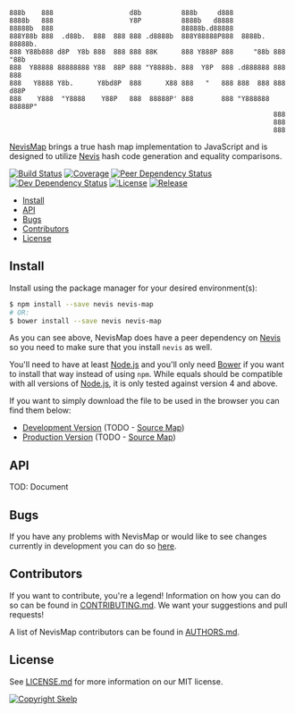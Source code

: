     888b    888                   d8b          888b     d888
    8888b   888                   Y8P          8888b   d8888
    88888b  888                                88888b.d88888
    888Y88b 888  .d88b.  888  888 888 .d8888b  888Y88888P888  8888b.  88888b.
    888 Y88b888 d8P  Y8b 888  888 888 88K      888 Y888P 888     "88b 888 "88b
    888  Y88888 88888888 Y88  88P 888 "Y8888b. 888  Y8P  888 .d888888 888  888
    888   Y8888 Y8b.      Y8bd8P  888      X88 888   "   888 888  888 888 d88P
    888    Y888  "Y8888    Y88P   888  88888P' 888       888 "Y888888 88888P"
                                                                      888
                                                                      888
                                                                      888

[NevisMap](https://github.com/Skelp/nevis-map) brings a true hash map implementation to JavaScript and is designed to
utilize [Nevis](https://github.com/Skelp/nevis) hash code generation and equality comparisons. 

[![Build Status](https://img.shields.io/travis/Skelp/nevis-map/develop.svg?style=flat-square)](https://travis-ci.org/Skelp/nevis-map)
[![Coverage](https://img.shields.io/coveralls/Skelp/nevis-map/develop.svg?style=flat-square)](https://coveralls.io/github/Skelp/nevis-map)
[![Peer Dependency Status](https://img.shields.io/david/peer/Skelp/nevis-map.svg?style=flat-square)](https://david-dm.org/Skelp/nevis-map?type=peer)
[![Dev Dependency Status](https://img.shields.io/david/dev/Skelp/nevis-map.svg?style=flat-square)](https://david-dm.org/Skelp/nevis-map?type=dev)
[![License](https://img.shields.io/npm/l/nevis-map.svg?style=flat-square)](https://github.com/Skelp/nevis-map/blob/master/LICENSE.md)
[![Release](https://img.shields.io/npm/v/nevis-map.svg?style=flat-square)](https://www.npmjs.com/package/nevis-map)

* [Install](#install)
* [API](#api)
* [Bugs](#bugs)
* [Contributors](#contributors)
* [License](#license)

## Install

Install using the package manager for your desired environment(s):

``` bash
$ npm install --save nevis nevis-map
# OR:
$ bower install --save nevis nevis-map
```

As you can see above, NevisMap does have a peer dependency on [Nevis](https://github.com/Skelp/nevis) so you need to
make sure that you install `nevis` as well.

You'll need to have at least [Node.js](https://nodejs.org) and you'll only need [Bower](https://bower.io) if you want to
install that way instead of using `npm`. While equals should be compatible with all versions of
[Node.js](https://nodejs.org), it is only tested against version 4 and above.

If you want to simply download the file to be used in the browser you can find them below:

* [Development Version](https://cdn.rawgit.com/Skelp/nevis-map/master/dist/nevis-map.js) (TODO - [Source Map](https://cdn.rawgit.com/Skelp/nevis-map/master/dist/nevis-map.js.map))
* [Production Version](https://cdn.rawgit.com/Skelp/nevis-map/master/dist/nevis-map.min.js) (TODO - [Source Map](https://cdn.rawgit.com/Skelp/nevis-map/master/dist/nevis-map.min.js.map))

## API

TOD: Document

## Bugs

If you have any problems with NevisMap or would like to see changes currently in development you can do so
[here](https://github.com/Skelp/nevis-map/issues).

## Contributors

If you want to contribute, you're a legend! Information on how you can do so can be found in
[CONTRIBUTING.md](https://github.com/Skelp/nevis-map/blob/master/CONTRIBUTING.md). We want your suggestions and pull
requests!

A list of NevisMap contributors can be found in [AUTHORS.md](https://github.com/Skelp/nevis-map/blob/master/AUTHORS.md).

## License

See [LICENSE.md](https://github.com/Skelp/nevis-map/raw/master/LICENSE.md) for more information on our MIT license.

[![Copyright Skelp](https://cdn.rawgit.com/Skelp/skelp-branding/master/assets/footer/invert-filled/skelp-footer-invert-filled.svg)](https://skelp.io)
